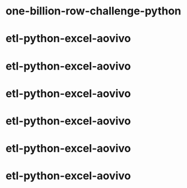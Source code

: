 # one-billion-row-challenge-python
# etl-python-excel-aovivo
# etl-python-excel-aovivo
# etl-python-excel-aovivo
# etl-python-excel-aovivo
# etl-python-excel-aovivo
# etl-python-excel-aovivo
